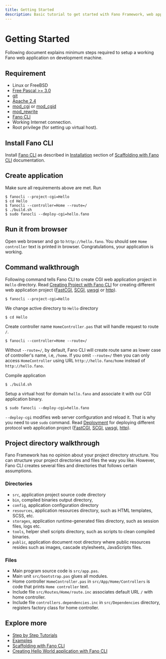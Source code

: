 ```yaml
---
title: Getting Started
description: Basic tutorial to get started with Fano Framework, web application framework for modern Pascal programming language
---
```


<h1 class="major">Getting Started</h1>

Following document explains minimum steps required to setup a working Fano web application on development machine.

## Requirement

- Linux or FreeBSD
- [Free Pascal >= 3.0](https://www.freepascal.org)
- [git](https://git-scm.com/)
- [Apache 2.4](https://httpd.apache.org/)
- [mod_cgi](https://httpd.apache.org/docs/current/mod/mod_cgi.html) or [mod_cgid](https://httpd.apache.org/docs/current/mod/mod_cgid.html)
- [mod_rewrite](https://httpd.apache.org/docs/current/mod/mod_rewrite.html)
- [Fano CLI](https://github.com/fanoframework/fano-cli)
- Working Internet connection.
- Root privilege (for setting up virtual host).

## Install Fano CLI

Install [Fano CLI](https://github.com/fanoframework/fano-cli) as described in [Installation](/scaffolding-with-fano-cli#installation) section of [Scaffolding with Fano CLI](/scaffolding-with-fano-cli) documentation.

## Create application

Make sure all requirements above are met. Run

```
$ fanocli --project-cgi=Hello
$ cd Hello
$ fanocli --controller=Home --route=/
$ ./build.sh
$ sudo fanocli --deploy-cgi=hello.fano
```

## Run it from browser

Open web browser and go to `http://hello.fano`. You should see `Home controller` text is printed in browser. Congratulations, your application is working.

## Command walkthrough

Following command tells Fano CLI to create CGI web application project in `Hello` directory. Read [Creating Project with Fano CLI](/scaffolding-with-fano-cli/creating-project) for creating different web application project ([FastCGI](/scaffolding-with-fano-cli/creating-project#scaffolding-fastcgi-project), [SCGI](/scaffolding-with-fano-cli/creating-project#scaffolding-scgi-project), [uwsgi](/scaffolding-with-fano-cli/creating-project#scaffolding-uwsgi-project) or [http](/scaffolding-with-fano-cli/creating-project#scaffolding-libmicrohttpd-project)).

```
$ fanocli --project-cgi=Hello
```

We change active directory to `Hello` directory
```
$ cd Hello
```

Create controller name `HomeController.pas` that will handle request to route `/`. 
``` 
$ fanocli --controller=Home --route=/
```
Without `--route=/`, by default, Fano CLI will create route same as lower case of controller's name, i.e, `/home`. If you omit `--route=/` then you can only access `HomeController` using URL `http://hello.fano/home` instead of `http://hello.fano`.

Compile application
```
$ ./build.sh
```

Setup a virtual host for domain `hello.fano` and associate it with our CGI application binary.
```
$ sudo fanocli --deploy-cgi=hello.fano
```
`--deploy-cgi` modifies web server configuration and reload it. That is why you need to use `sudo` command. Read [Deployment](/deployment) for deploying different protocol web application project ([FastCGI](/deployment/fastcgi), [SCGI](/deployment/scgi), [uwsgi](/deployment/uwsgi), [http](/deployment/standalone-web-server)).

## Project directory walkthrough
Fano Framework has no opinion about your project directory structure.
You can structure your project directories and files the way you like.
However, Fano CLI creates several files and directories that follows certain assumptions.

### Directories
- `src`, application project source code directory
- `bin`, compiled binaries output directory,
- `config`, application configuration directory
- `resources`, application resources directory, such as HTML templates, SCSS, etc.
- `storages`, application runtime-generated files directory, such as session files, logs etc.
- `tools`, helper shell scripts directory, such as scripts to clean compiled binaries.
- `public`, application document root directory where public resources resides such as images, cascade stylesheets, JavaScripts files.

### Files

- Main program source code is `src/app.pas`.
- Main unit `src/bootstrap.pas` glues all modules.
- Home controller `HomeController.pas` in `src/App/Home/Controllers` is code that prints `Home controller` text.
- Include file `src/Routes/Home/route.inc` associates default URL `/` with home controller.
- Include file `controllers.dependencies.inc` in `src/Dependencies` directory, registers factory class for home controller.

## Explore more

- [Step by Step Tutorials](/tutorials)
- [Examples](/examples)
- [Scaffolding with Fano CLI](/scaffolding-with-fano-cli)
- [Creating Hello World application with Fano CLI](https://fanoframework.github.io/tutorials/hello-world-application-with-fano-cli)
